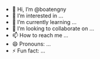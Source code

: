 - 👋 Hi, I’m @boatengny
- 👀 I’m interested in ...
- 🌱 I’m currently learning ...
- 💞️ I’m looking to collaborate on ...
- 📫 How to reach me ...
- 😄 Pronouns: ...
- ⚡ Fun fact: ...

<!---
boatengny/boatengny is a ✨ special ✨ repository because its `README.md` (this file) appears on your GitHub profile.
You can click the Preview link to take a look at your changes.
--->
